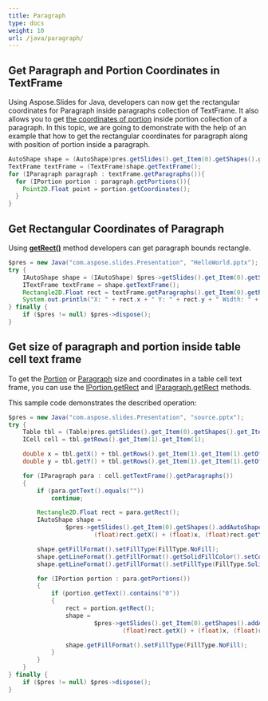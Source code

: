 ```yaml
---
title: Paragraph
type: docs
weight: 10
url: /java/paragraph/
---
```



## Get Paragraph and Portion Coordinates in TextFrame ##
Using Aspose.Slides for Java, developers can now get the rectangular coordinates for Paragraph inside paragraphs collection of TextFrame. It also allows you to get [the coordinates of portion](https://apireference.aspose.com/slides/java/com.aspose.slides/IPortion#getCoordinates--) inside portion collection of a paragraph. In this topic, we are going to demonstrate with the help of an example that how to get the rectangular coordinates for paragraph along with position of portion inside a paragraph.

``` java
AutoShape shape = (AutoShape)pres.getSlides().get_Item(0).getShapes().get_Item(0);
TextFrame textFrame = (TextFrame)shape.getTextFrame();
for (IParagraph paragraph : textFrame.getParagraphs()){
  for (IPortion portion : paragraph.getPortions()){
    Point2D.Float point = portion.getCoordinates();
  }
}
```


## **Get Rectangular Coordinates of Paragraph**
Using [**getRect()**](https://apireference.aspose.com/slides/java/com.aspose.slides/IParagraph#getRect--) method developers can get paragraph bounds rectangle.

```java
$pres = new Java("com.aspose.slides.Presentation", "HelloWorld.pptx");
try {
    IAutoShape shape = (IAutoShape) $pres->getSlides().get_Item(0).getShapes().get_Item(0);
    ITextFrame textFrame = shape.getTextFrame();
    Rectangle2D.Float rect = textFrame.getParagraphs().get_Item(0).getRect();
    System.out.println("X: " + rect.x + " Y: " + rect.y + " Width: " + rect.width + " Height: " + rect.height);
} finally {
    if ($pres != null) $pres->dispose();
}
```

## **Get size of paragraph and portion inside table cell text frame** ##

To get the [Portion](https://apireference.aspose.com/slides/java/com.aspose.slides/Portion) or [Paragraph](https://apireference.aspose.com/slides/java/com.aspose.slides/Paragraph) size and coordinates in a table cell text frame, you can use the [IPortion.getRect](https://apireference.aspose.com/slides/java/com.aspose.slides/IPortion#getRect--) and [IParagraph.getRect](https://apireference.aspose.com/slides/java/com.aspose.slides/IParagraph#getRect--) methods.

This sample code demonstrates the described operation:

```java
$pres = new Java("com.aspose.slides.Presentation", "source.pptx");
try {
    Table tbl = (Table)pres.getSlides().get_Item(0).getShapes().get_Item(0);
    ICell cell = tbl.getRows().get_Item(1).get_Item(1);

    double x = tbl.getX() + tbl.getRows().get_Item(1).get_Item(1).getOffsetX();
    double y = tbl.getY() + tbl.getRows().get_Item(1).get_Item(1).getOffsetY();

    for (IParagraph para : cell.getTextFrame().getParagraphs())
    {
        if (para.getText().equals(""))
            continue;

        Rectangle2D.Float rect = para.getRect();
        IAutoShape shape =
                $pres->getSlides().get_Item(0).getShapes().addAutoShape(ShapeType.Rectangle,
                        (float)rect.getX() + (float)x, (float)rect.getY() + (float)y, (float)rect.getWidth(), (float)rect.getHeight());

        shape.getFillFormat().setFillType(FillType.NoFill);
        shape.getLineFormat().getFillFormat().getSolidFillColor().setColor(Color.YELLOW);
        shape.getLineFormat().getFillFormat().setFillType(FillType.Solid);

        for (IPortion portion : para.getPortions())
        {
            if (portion.getText().contains("0"))
            {
                rect = portion.getRect();
                shape =
                        $pres->getSlides().get_Item(0).getShapes().addAutoShape(ShapeType.Rectangle,
                                (float)rect.getX() + (float)x, (float)rect.getY() + (float)y, (float)rect.getWidth(), (float)rect.getHeight());

                shape.getFillFormat().setFillType(FillType.NoFill);
            }
        }
    }
} finally {
    if ($pres != null) $pres->dispose();
}
```
